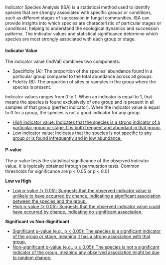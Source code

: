Indicator Species Analysis (ISA) is a statistical method used to identify species that are strongly associated with specific groups or conditions, such as different stages of succession in fungal communities. ISA can provide insights into which species are characteristic of particular stages or conditions, helping to understand the ecological dynamics and succession patterns. The indicator values and statistical significance determine which species are most strongly associated with each group or stage.

#### Indicator Value
The indicator value (IndVal) combines two components:
* Specificity (A): The proportion of the species’ abundance found in a particular group compared to the total abundance across all groups.
* Fidelity (B): The proportion of sites or samples in the group where the species is present.

Indicator values ranges from 0 to 1. When an indicator is equal to 1, that means the species is found exclusively of one group and is present in all samples of that group (perfect indicator). When the indicator value is equal to 0 for a group, the species is not a good indicator for any group.

* <u>High indicator value: Indicates that the species is a strong indicator of a particular group or stage. It is both frequent and abundant in that group.</u>
* <u>Low indicator value: Indicates that the species is not specific to any group or is found infrequently and in low abundance.</u>

#### P-value
The p-value tests the statistical significance of the observed indicator value. It is typically obtained through permutation tests. Common thresholds for significance are p < 0.05 or p < 0.01.

<b>Low vs High</b>
* <u>Low p-value (< 0.05): Suggests that the observed indicator value is unlikely to have occurred by chance, indicating a significant association between the species and the group.</u>
* <u>High p-value (≥ 0.05): Suggests that the observed indicator value could have occurred by chance, indicating no significant association.</u>

<b>Significant vs Non-Significant</b>
* <u>Significant p-value (e.g., p < 0.05): The species is a significant indicator of the group or stage, meaning it has a strong association with that group.</u>
* <u>Non-significant p-value (e.g., p ≥ 0.05): The species is not a significant indicator of the group, meaning any observed association might be due to random chance.</u>